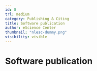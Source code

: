 ```yaml
---
id: 8
trl: medium
category: Publishing & Citing
title: Software publication
author: eScience Center
thumbnail: "nlesc-dummy.png"
visibility: visible
---
```


# Software publication


